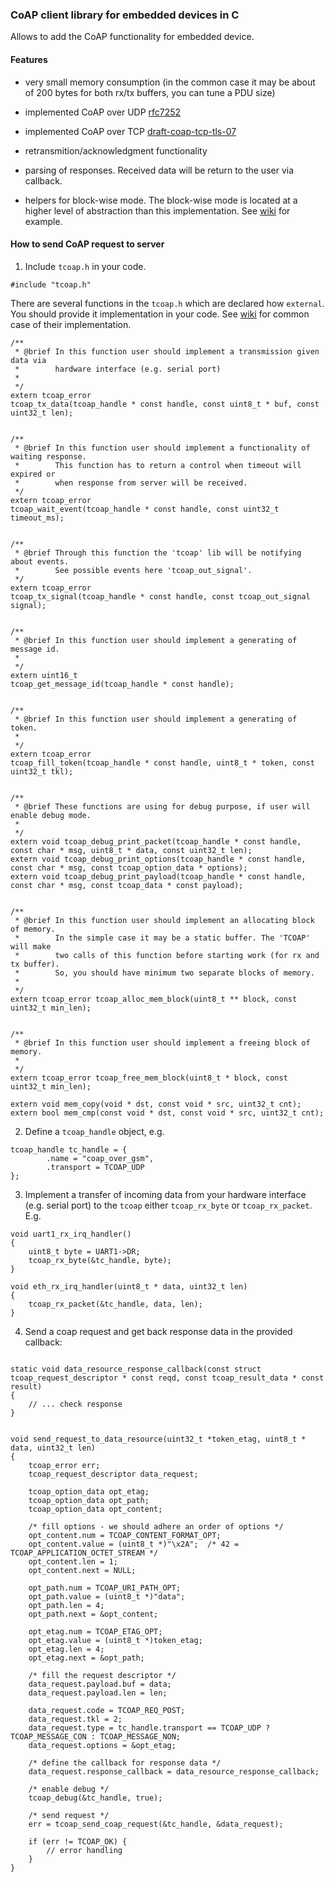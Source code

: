 ### CoAP client library for embedded devices in C

Allows to add the CoAP functionality for embedded device.

#### Features

- very small memory consumption (in the common case it may be about of 200 bytes for both rx/tx buffers, you can tune a PDU size)

- implemented CoAP over UDP [rfc7252](https://tools.ietf.org/html/rfc7252)

- implemented CoAP over TCP [draft-coap-tcp-tls-07](https://tools.ietf.org/html/draft-ietf-core-coap-tcp-tls-07)

- retransmition/acknowledgment functionality

- parsing of responses. Received data will be return to the user via callback.

- helpers for block-wise mode. The block-wise mode is located at a higher level of abstraction than this implementation.
  See [wiki](https://github.com/Mozilla9/tiny-coap/wiki/Block-wise-mode-example) for example.


#### How to send CoAP request to server

1) Include `tcoap.h` in your code.

```
#include "tcoap.h"

```
  There are several functions in the `tcoap.h` which are declared how `external`. You should provide it implementation in your code. See [wiki](https://github.com/Mozilla9/tiny-coap/wiki) for common case of their implementation.

```
/**
 * @brief In this function user should implement a transmission given data via 
 *        hardware interface (e.g. serial port)
 * 
 */
extern tcoap_error 
tcoap_tx_data(tcoap_handle * const handle, const uint8_t * buf, const uint32_t len);


/**
 * @brief In this function user should implement a functionality of waiting response. 
 *        This function has to return a control when timeout will expired or 
 *        when response from server will be received.
 */
extern tcoap_error 
tcoap_wait_event(tcoap_handle * const handle, const uint32_t timeout_ms);


/**
 * @brief Through this function the 'tcoap' lib will be notifying about events.
 *        See possible events here 'tcoap_out_signal'.
 */
extern tcoap_error 
tcoap_tx_signal(tcoap_handle * const handle, const tcoap_out_signal signal);


/**
 * @brief In this function user should implement a generating of message id.
 * 
 */
extern uint16_t 
tcoap_get_message_id(tcoap_handle * const handle);


/**
 * @brief In this function user should implement a generating of token.
 * 
 */
extern tcoap_error 
tcoap_fill_token(tcoap_handle * const handle, uint8_t * token, const uint32_t tkl);


/**
 * @brief These functions are using for debug purpose, if user will enable debug mode.
 * 
 */
extern void tcoap_debug_print_packet(tcoap_handle * const handle, const char * msg, uint8_t * data, const uint32_t len);
extern void tcoap_debug_print_options(tcoap_handle * const handle, const char * msg, const tcoap_option_data * options);
extern void tcoap_debug_print_payload(tcoap_handle * const handle, const char * msg, const tcoap_data * const payload);


/**
 * @brief In this function user should implement an allocating block of memory.
 *        In the simple case it may be a static buffer. The 'TCOAP' will make
 *        two calls of this function before starting work (for rx and tx buffer).
 *        So, you should have minimum two separate blocks of memory.
 * 
 */
extern tcoap_error tcoap_alloc_mem_block(uint8_t ** block, const uint32_t min_len);


/**
 * @brief In this function user should implement a freeing block of memory.
 * 
 */
extern tcoap_error tcoap_free_mem_block(uint8_t * block, const uint32_t min_len);

extern void mem_copy(void * dst, const void * src, uint32_t cnt);
extern bool mem_cmp(const void * dst, const void * src, uint32_t cnt);

```

2) Define a `tcoap_handle` object, e.g.

```
tcoap_handle tc_handle = {
        .name = "coap_over_gsm",
        .transport = TCOAP_UDP
};

```


3) Implement a transfer of incoming data from your hardware interface (e.g. serial port) to the `tcoap` either `tcoap_rx_byte` or `tcoap_rx_packet`. E.g.

```
void uart1_rx_irq_handler()
{
    uint8_t byte = UART1->DR;    
    tcoap_rx_byte(&tc_handle, byte);
}

void eth_rx_irq_handler(uint8_t * data, uint32_t len)
{
    tcoap_rx_packet(&tc_handle, data, len);
}

```


4) Send a coap request and get back response data in the provided callback:

```

static void data_resource_response_callback(const struct tcoap_request_descriptor * const reqd, const tcoap_result_data * const result)
{
    // ... check response
}


void send_request_to_data_resource(uint32_t *token_etag, uint8_t * data, uint32_t len)
{
    tcoap_error err;
    tcoap_request_descriptor data_request;

    tcoap_option_data opt_etag;
    tcoap_option_data opt_path;
    tcoap_option_data opt_content;

    /* fill options - we should adhere an order of options */
    opt_content.num = TCOAP_CONTENT_FORMAT_OPT;
    opt_content.value = (uint8_t *)"\x2A";  /* 42 = TCOAP_APPLICATION_OCTET_STREAM */
    opt_content.len = 1;
    opt_content.next = NULL;

    opt_path.num = TCOAP_URI_PATH_OPT;
    opt_path.value = (uint8_t *)"data";
    opt_path.len = 4;
    opt_path.next = &opt_content;

    opt_etag.num = TCOAP_ETAG_OPT;
    opt_etag.value = (uint8_t *)token_etag;
    opt_etag.len = 4;
    opt_etag.next = &opt_path;

    /* fill the request descriptor */
    data_request.payload.buf = data;
    data_request.payload.len = len;

    data_request.code = TCOAP_REQ_POST;
    data_request.tkl = 2;
    data_request.type = tc_handle.transport == TCOAP_UDP ? TCOAP_MESSAGE_CON : TCOAP_MESSAGE_NON;
    data_request.options = &opt_etag;
    
    /* define the callback for response data */
    data_request.response_callback = data_resource_response_callback;

    /* enable debug */
    tcoap_debug(&tc_handle, true);
    
    /* send request */
    err = tcoap_send_coap_request(&tc_handle, &data_request);

    if (err != TCOAP_OK) {
        // error handling
    }
}

```
